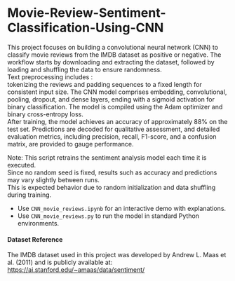 # Movie-Review-Sentiment-Classification-Using-CNN

This project focuses on building a convolutional neural network (CNN) to classify movie reviews from the IMDB dataset as positive or negative. The workflow starts by downloading and extracting the dataset, followed by loading and shuffling the data to ensure randomness.<br/>Text preprocessing includes : <br/> tokenizing the reviews and padding sequences to a fixed length for consistent input size. The CNN model comprises embedding, convolutional, pooling, dropout, and dense layers, ending with a sigmoid activation for binary classification. The model is compiled using the Adam optimizer and binary cross-entropy loss. <br/>After training, the model achieves an accuracy of approximately 88% on the test set. Predictions are decoded for qualitative assessment, and detailed evaluation metrics, including precision, recall, F1-score, and a confusion matrix, are provided to gauge performance.

Note: This script retrains the sentiment analysis model each time it is executed.  
Since no random seed is fixed, results such as accuracy and predictions may vary slightly between runs.  
This is expected behavior due to random initialization and data shuffling during training.

- Use `CNN_movie_reviews.ipynb` for an interactive demo with explanations.  
- Use `CNN_movie_reviews.py` to run the model in standard Python environments. 
#### Dataset Reference
The IMDB dataset used in this project was developed by Andrew L. Maas et al. (2011) and is publicly available at:
https://ai.stanford.edu/~amaas/data/sentiment/

